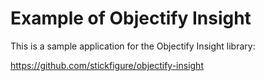 # Example of Objectify Insight

This is a sample application for the Objectify Insight library:

https://github.com/stickfigure/objectify-insight